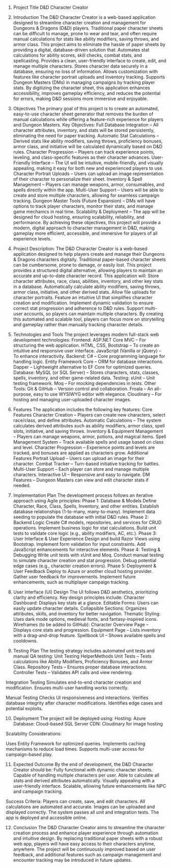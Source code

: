 1. Project Title
D&D Character Creator

2. Introduction
The D&D Character Creator is a web-based application designed to streamline character creation and management for Dungeons & Dragons (D&D) players.
Traditional paper character sheets can be difficult to manage, prone to wear and tear, and often require manual calculations for stats like ability modifiers, saving throws, and armor class.
This project aims to eliminate the hassle of paper sheets by providing a digital, database-driven solution that:
Automates stat calculations for ability scores, skill checks, combat stats, and spellcasting.
Provides a clean, user-friendly interface to create, edit, and manage multiple characters.
Stores character data securely in a database, ensuring no loss of information.
Allows customization with features like character portrait uploads and inventory tracking.
Supports Dungeon Masters (DMs) in managing campaigns by tracking player stats.
By digitizing the character sheet, this application enhances accessibility, improves gameplay efficiency, and reduces the potential for errors, making D&D sessions more immersive and enjoyable.
3. Objectives
The primary goal of this project is to create an automated, easy-to-use character sheet generator that removes the burden of manual calculations while offering a feature-rich experience for players and Dungeon Masters.
Key Objectives:
Full Database Integration – All character attributes, inventory, and stats will be stored persistently, eliminating the need for paper tracking.
Automatic Stat Calculations – Derived stats like ability modifiers, saving throws, proficiency bonuses, armor class, and initiative will be calculated dynamically based on D&D rules.
Character Progression – Players can track experience points, leveling, and class-specific features as their character advances.
User-Friendly Interface – The UI will be intuitive, mobile-friendly, and visually appealing, making it easy for both new and experienced players to use.
Character Portrait Uploads – Users can upload an image representation of their character to personalize their sheet.
Inventory & Spell Management – Players can manage weapons, armor, consumables, and spells directly within the app.
Multi-User Support – Users will be able to create and store multiple characters, allowing for seamless campaign tracking.
Dungeon Master Tools (Future Expansion) – DMs will have options to track player characters, monitor their stats, and manage game mechanics in real time.
Scalability & Deployment – The app will be designed for cloud hosting, ensuring scalability, reliability, and performance.
By achieving these objectives, this project will provide a modern, digital approach to character management in D&D, making gameplay more efficient, accessible, and immersive for players of all experience levels.

4. Project Description:
The D&D Character Creator is a web-based application designed to help players create and manage their Dungeons & Dragons characters digitally. Traditional paper-based character sheets can be cumbersome, prone to damage, or easily lost. This project provides a structured digital alternative, allowing players to maintain an accurate and up-to-date character record.
This application will:
Store character attributes, race, class, abilities, inventory, and other key stats in a database.
Automatically calculate ability modifiers, saving throws, armor class, initiative, and other derived stats.
Allow file uploads for character portraits.
Feature an intuitive UI that simplifies character creation and modification.
Implement dynamic validation to ensure correct stat progression and adherence to D&D rules.
Support multi-user accounts, so players can maintain multiple characters.
By creating this automated and scalable tool, players can focus more on storytelling and gameplay rather than manually tracking character details.

5. Technologies and Tools
The project leverages modern full-stack web development technologies:
Frontend:
ASP.NET Core MVC – For structuring the web application.
HTML, CSS, Bootstrap – To create an intuitive and responsive user interface.
JavaScript (Vanilla or jQuery) – To enhance interactivity.
Backend:
C# – Core programming language for handling logic.
Entity Framework Core – ORM for database interactions.
Dapper – Lightweight alternative to EF Core for optimized queries.
Database:
MySQL (or SQL Server) – Stores characters, stats, classes, spells, inventory, and other game-related data.
Testing:
xUnit – Unit testing framework.
Moq – For mocking dependencies in tests.
Other Tools:
Git & GitHub – Version control and collaboration.
Froala – An all-purpose, easy to use WYSIWYG editor with elegance.
Cloudinary – For hosting and managing user-uploaded character images.

6. Features
The application includes the following key features:
Core Features
Character Creation – Players can create new characters, select race/class, and define attributes.
Automatic Calculations – The system calculates derived attributes such as ability modifiers, armor class, spell slots, initiative, and saving throws.
Inventory & Equipment Management – Players can manage weapons, armor, potions, and magical items.
Spell Management System – Track available spells and usage based on class and level.
Character Progression – Experience points and levels are tracked, and bonuses are applied as characters grow.
Additional Features
Portrait Upload – Users can upload an image for their character.
Combat Tracker – Turn-based initiative tracking for battles.
Multi-User Support – Each player can store and manage multiple characters.
Interactive UI – Responsive and easy to navigate.
DM Features – Dungeon Masters can view and edit character stats if needed.

7. Implementation Plan
The development process follows an iterative approach using Agile principles:
Phase 1: Database & Models
Define Character, Race, Class, Spells, Inventory, and other entities.
Establish database relationships (1-to-many, many-to-many).
Implement data seeding to populate the database with initial D&D rules.
Phase 2: Backend Logic
Create C# models, repositories, and services for CRUD operations.
Implement business logic for stat calculations.
Build unit tests to validate core logic (e.g., ability modifiers, AC, etc.).
Phase 3: User Interface & User Experience
Design and build Razor Views using Bootstrap.
Implement form validation for input constraints.
Add JavaScript enhancements for interactive elements.
Phase 4: Testing & Debugging
Write unit tests with xUnit and Moq.
Conduct manual testing to simulate character creation and stat progression.
Debug potential edge cases (e.g., character creation errors).
Phase 5: Deployment & User Feedback
Deploy to Azure or another cloud hosting provider.
Gather user feedback for improvements.
Implement future enhancements, such as multiplayer campaign tracking.

8. User Interface (UI) Design
The UI follows D&D aesthetics, prioritizing clarity and efficiency. Key design principles include:
Character Dashboard: Displays key stats at a glance.
Editable Forms: Users can easily update character details.
Collapsible Sections: Organizes attributes, skills, and inventory for better navigation.
Thematic Styling: Uses dark mode options, medieval fonts, and fantasy-inspired icons.
Wireframes (to be added to GitHub):
Character Overview Page – Displays core stats and progression.
Equipment Page – Lists inventory with a drag-and-drop feature.
Spellbook UI – Shows available spells and cooldowns.

9. Testing Plan
The testing strategy includes automated unit tests and manual QA testing:
Unit Testing
HelperMethods Unit Tests – Tests calculations like Ability Modifiers, Proficiency Bonuses, and Armor Class.
Repository Tests – Ensures proper database interactions.
Controller Tests – Validates API calls and view rendering.

Integration Testing
Simulates end-to-end character creation and modification.
Ensures multi-user handling works correctly.

Manual Testing
Checks UI responsiveness and interactions.
Verifies database integrity after character modifications.
Identifies edge cases and potential exploits.

10. Deployment
The project will be deployed using:
Hosting: Azure
Database: Cloud-based SQL Server
CDN: Cloudinary for image hosting

Scalability Considerations:

Uses Entity Framework for optimized queries.
Implements caching mechanisms to reduce load times.
Supports multi-user access for campaign-based play.

11. Expected Outcome
By the end of development, the D&D Character Creator should be:
Fully functional with dynamic character sheets.
Capable of handling multiple characters per user.
Able to calculate all stats and derived attributes automatically.
Visually appealing with a user-friendly interface.
Scalable, allowing future enhancements like NPC and campaign tracking.

Success Criteria: 
Players can create, save, and edit characters.
All calculations are automated and accurate.
Images can be uploaded and displayed correctly.
The system passes all unit and integration tests.
The app is deployed and accessible online.

12. Conclusion
The D&D Character Creator aims to streamline the character creation process and enhance player experience through automation and intuitive design.
By replacing traditional paper sheets with a robust web app, players will have easy access to their characters anytime, anywhere.
The project will be continuously improved based on user feedback, and additional features such as campaign management and encounter tracking may be introduced in future updates.
